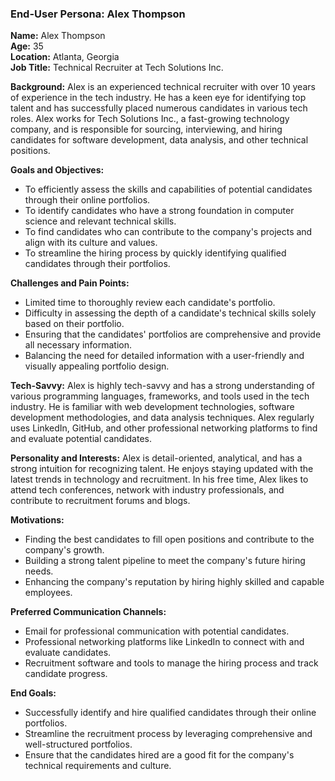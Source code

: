 ### End-User Persona: Alex Thompson

**Name:** Alex Thompson  
**Age:** 35  
**Location:** Atlanta, Georgia  
**Job Title:** Technical Recruiter at Tech Solutions Inc.

**Background:**
Alex is an experienced technical recruiter with over 10 years of experience in the tech industry. He has a keen eye for identifying top talent and has successfully placed numerous candidates in various tech roles. Alex works for Tech Solutions Inc., a fast-growing technology company, and is responsible for sourcing, interviewing, and hiring candidates for software development, data analysis, and other technical positions.

**Goals and Objectives:**
- To efficiently assess the skills and capabilities of potential candidates through their online portfolios.
- To identify candidates who have a strong foundation in computer science and relevant technical skills.
- To find candidates who can contribute to the company's projects and align with its culture and values.
- To streamline the hiring process by quickly identifying qualified candidates through their portfolios.

**Challenges and Pain Points:**
- Limited time to thoroughly review each candidate's portfolio.
- Difficulty in assessing the depth of a candidate's technical skills solely based on their portfolio.
- Ensuring that the candidates' portfolios are comprehensive and provide all necessary information.
- Balancing the need for detailed information with a user-friendly and visually appealing portfolio design.

**Tech-Savvy:**
Alex is highly tech-savvy and has a strong understanding of various programming languages, frameworks, and tools used in the tech industry. He is familiar with web development technologies, software development methodologies, and data analysis techniques. Alex regularly uses LinkedIn, GitHub, and other professional networking platforms to find and evaluate potential candidates.

**Personality and Interests:**
Alex is detail-oriented, analytical, and has a strong intuition for recognizing talent. He enjoys staying updated with the latest trends in technology and recruitment. In his free time, Alex likes to attend tech conferences, network with industry professionals, and contribute to recruitment forums and blogs.

**Motivations:**
- Finding the best candidates to fill open positions and contribute to the company's growth.
- Building a strong talent pipeline to meet the company's future hiring needs.
- Enhancing the company's reputation by hiring highly skilled and capable employees.

**Preferred Communication Channels:**
- Email for professional communication with potential candidates.
- Professional networking platforms like LinkedIn to connect with and evaluate candidates.
- Recruitment software and tools to manage the hiring process and track candidate progress.

**End Goals:**
- Successfully identify and hire qualified candidates through their online portfolios.
- Streamline the recruitment process by leveraging comprehensive and well-structured portfolios.
- Ensure that the candidates hired are a good fit for the company's technical requirements and culture.
